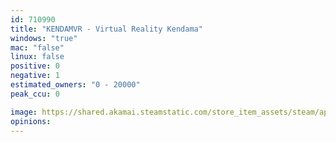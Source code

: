 ```yaml
---
id: 710990
title: "KENDAMVR - Virtual Reality Kendama"
windows: "true"
mac: "false"
linux: false
positive: 0
negative: 1
estimated_owners: "0 - 20000"
peak_ccu: 0

image: https://shared.akamai.steamstatic.com/store_item_assets/steam/apps/710990/header.jpg?t=1520182518
opinions:
---
```

